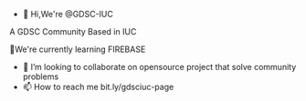 - 👋 Hi,We're @GDSC-IUC

A GDSC Community Based in IUC

 🌱We're currently learning FIREBASE
- 💞️ I’m looking to collaborate on opensource project that solve community problems
- 📫 How to reach me bit.ly/gdsciuc-page


